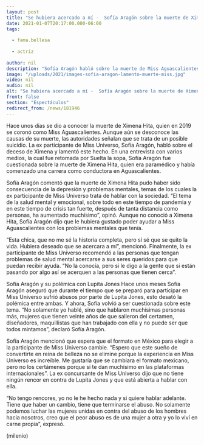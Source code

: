 ```yaml
---
layout: post
title: "Se hubiera acercado a mí -  Sofía Aragón sobre la muerte de Ximena Hita, Miss Aguascalientes"
date: 2021-01-07T20:17:00.000-06:00
tags:
  
  - fama.bellesa
  
  - actriz
  
author: nil
description: "Sofía Aragón habló sobre la muerte de Miss Aguascalientes 2019, Ximena Hita. La ex participante de Miss Universo mencionó que hubiera ayudado a la joven. https://www.milenio.com/espectaculos/famosos/ximena-hita-sofia-aragon-muerte-miss-aguascaliente"
image: "/uploads/2021/images-sofia-aragon-lamento-muerte-miss.jpg"
video: nil
audio: nil
alt: "Se hubiera acercado a mí -  Sofía Aragón sobre la muerte de Ximena Hita, Miss Aguascalientes"
front: false
section: "Espectáculos"
redirect_from: /news/181946
---
```


Hace unos días se dio a conocer la muerte de Ximena Hita, quien en 2019 se coronó como Miss Aguascalientes. Aunque aún se desconoce las causas de su muerte, las autoridades señalan que se trata de un posible suicidio. La ex participante de Miss Universo, Sofía Aragón, habló sobre el deceso de Ximena y lamentó este hecho. En una entrevista con varios medios, la cual fue retomada por Suelta la sopa, Sofía Aragón fue cuestionada sobre la muerte de Ximena Hita, quien era paramédico y había comenzado una carrera como conductora en Aguascalientes. 

Sofía Aragón comentó que la muerte de Ximena Hita pudo haber sido consecuencia de la depresión y problemas mentales, temas de los cuales la ex participante de Miss Universo trata de hablar con la sociedad. “El tema de la salud mental y emocional, sobre todo en este tiempo de pandemia y en este tiempo de crisis tan fuerte, después de tanta distancia como personas, ha aumentado muchísimo”, opinó. Aunque no conoció a Ximena Hita, Sofía Aragón dijo que le hubiera gustado poder ayudar a Miss Aguascalientes con los problemas mentales que tenía. 

“Esta chica, que no me sé la historia completa, pero sí sé que se quito la vida. Hubiera deseado que se acercara a mí”, mencionó. Finalmente, la ex participante de Miss Universo recomendó a las personas que tengan problemas de salud mental acercarse a sus seres queridos para que puedan recibir ayuda. “No la conocía, pero si le digo a la gente que si están pasando por algo así se acerquen a las personas que tienen cerca”. 

Sofía Aragón y su polémica con Lupita Jones Hace unos meses Sofía Aragón aseguró que durante el tiempo que se preparó para participar en Miss Universo sufrió abusos por parte de Lupita Jones, esto desató la polémica entre ambas. Y ahora, Sofía volvió a ser cuestionada sobre este tema. “No solamente yo hablé, sino que hablaron muchísimas personas más, mujeres que tienen veinte años de que salieron del certamen, diseñadores, maquillistas que han trabajado con ella y no puede ser que todos mintamos”, declaró Sofía Aragón. 

Sofía Aragón mencionó que espera que el formato en México para elegir a la participante de Miss Universo cambie. “Espero que este sueño de convertirte en reina de belleza no se elimine porque la experiencia en Miss Universo es increíble. Me gustaría que se cambiara el formato mexicano, pero no los certámenes porque si te dan muchísimo en las plataformas internacionales”. La ex concursante de Miss Universo dijo que no tiene ningún rencor en contra de Lupita Jones y que está abierta a hablar con ella. 

“No tengo rencores, yo no le he hecho nada y si quiere hablar adelante. Tiene que haber un cambio, tiene que terminarse el abuso. No solamente podemos luchar las mujeres unidas en contra del abuso de los hombres hacia nosotros, creo que el peor abuso es de una mujer a otra y yo lo viví en carne propia”, expresó. 

(milenio)